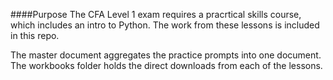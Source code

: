 ####Purpose
The CFA Level 1 exam requires a pracrtical skills course, which includes an intro to Python. The work from these lessons is included in this repo. 

The master document aggregates the practice prompts into one document. The workbooks folder holds the direct downloads from each of the lessons.